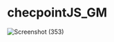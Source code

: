 # checpointJS_GM
![Screenshot (353)](https://user-images.githubusercontent.com/86750414/131232933-afbeab4c-cfa0-48c3-b80c-4dd638589c0a.png)

